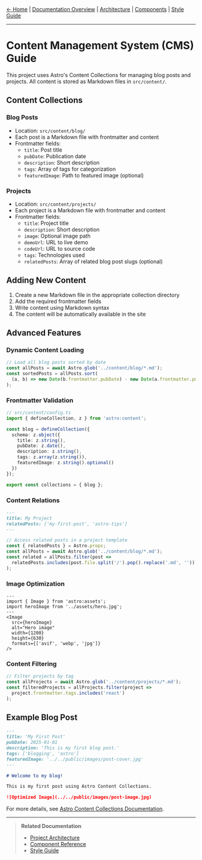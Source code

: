 [← Home](../README.md) | [Documentation Overview](README.md) | [Architecture](ARCHITECTURE.md) | [Components](COMPONENTS.md) | [Style Guide](STYLE_GUIDE.md)

---

# Content Management System (CMS) Guide

This project uses Astro's Content Collections for managing blog posts and projects. All content is stored as Markdown files in `src/content/`.

## Content Collections

### Blog Posts
- Location: `src/content/blog/`
- Each post is a Markdown file with frontmatter and content
- Frontmatter fields:
  - `title`: Post title
  - `pubDate`: Publication date
  - `description`: Short description
  - `tags`: Array of tags for categorization
  - `featuredImage`: Path to featured image (optional)

### Projects
- Location: `src/content/projects/`
- Each project is a Markdown file with frontmatter and content
- Frontmatter fields:
  - `title`: Project title
  - `description`: Short description
  - `image`: Optional image path
  - `demoUrl`: URL to live demo
  - `codeUrl`: URL to source code
  - `tags`: Technologies used
  - `relatedPosts`: Array of related blog post slugs (optional)

## Adding New Content
1. Create a new Markdown file in the appropriate collection directory
2. Add the required frontmatter fields
3. Write content using Markdown syntax
4. The content will be automatically available in the site

## Advanced Features

### Dynamic Content Loading
```js
// Load all blog posts sorted by date
const allPosts = await Astro.glob('../content/blog/*.md');
const sortedPosts = allPosts.sort(
  (a, b) => new Date(b.frontmatter.pubDate) - new Date(a.frontmatter.pubDate)
);
```

### Frontmatter Validation
```ts
// src/content/config.ts
import { defineCollection, z } from 'astro:content';

const blog = defineCollection({
  schema: z.object({
    title: z.string(),
    pubDate: z.date(),
    description: z.string(),
    tags: z.array(z.string()),
    featuredImage: z.string().optional()
  })
});

export const collections = { blog };
```

### Content Relations
```markdown
---
title: My Project
relatedPosts: ['my-first-post', 'astro-tips']
---
```

```js
// Access related posts in a project template
const { relatedPosts } = Astro.props;
const allPosts = await Astro.glob('../content/blog/*.md');
const related = allPosts.filter(post =>
  relatedPosts.includes(post.file.split('/').pop().replace('.md', ''))
);
```

### Image Optimization
```astro
---
import { Image } from 'astro:assets';
import heroImage from '../assets/hero.jpg';
---
<Image
  src={heroImage}
  alt="Hero image"
  width={1200}
  height={630}
  formats={['avif', 'webp', 'jpg']}
/>
```

### Content Filtering
```js
// Filter projects by tag
const allProjects = await Astro.glob('../content/projects/*.md');
const filteredProjects = allProjects.filter(project =>
  project.frontmatter.tags.includes('react')
);
```

## Example Blog Post

```markdown
---
title: 'My First Post'
pubDate: 2025-01-01
description: 'This is my first blog post.'
tags: ['blogging', 'astro']
featuredImage: '../../public/images/post-cover.jpg'
---

# Welcome to my blog!

This is my first post using Astro Content Collections.

![Optimized Image](../../public/images/post-image.jpg)
```

For more details, see [Astro Content Collections Documentation](https://docs.astro.build/en/guides/content-collections/).

---

> **Related Documentation**
> - [Project Architecture](ARCHITECTURE.md)
> - [Component Reference](COMPONENTS.md)
> - [Style Guide](STYLE_GUIDE.md)